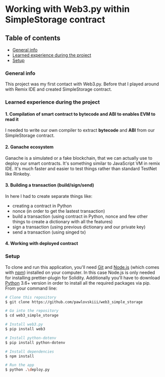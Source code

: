 # Working with Web3.py within SimpleStorage contract

## Table of contents
* [General info](#general-info)
* [Learned experience during the project](#learned-experience-during-the-project)
* [Setup](#setup)
### General info
This project was my first contact with Web3.py. Before that I played around with Remix IDE and created SimpleStorage contract.

### Learned experience during the project
#### 1. Compilation of smart contract to **bytecode** and **ABI** to enables EVM to read it
I needed to write our own compiler to extract **bytecode** and **ABI** from our SimpleStorage contract. 
#### 2. Ganache ecosystem
Ganache is a simulated or a fake blockchain, that we can actually use to deploy our smart contracts. It's something similar to JavaScript VM in remix IDE. It's much faster and easier to test things rather than standard TestNet like Rinkeby.
#### 3. Building a transaction (build/sign/send)
In here I had to create separate things like:
- creating a contract in Python
- nonce (in order to get the lastest transaction)
- build a transaction (using contract in Python, nonce and few other things to create a dictionary with all the features)
- sign a transaction (using previous dictionary and our private key)
- send a transaction (using singed tx)

#### 4. Working with deployed contract 

### Setup
To clone and run this application, you'll need [Git](https://git-scm.com) and [Node.js](https://nodejs.org/en/download/) (which comes with [npm](http://npmjs.com)) installed on your computer. In this case Node.js is only needed for installing prettier-plugin for Solidity. Additionally you'll have to download [Python](https://www.python.org/downloads/) 3.6+ version in order to install all the required packages via pip. From your command line:

```bash
# Clone this repository
$ git clone https://github.com/pawlovskiii/web3_simple_storage

# Go into the repository
$ cd web3_simple_storage

# Install web3.py
$ pip install web3

# Install python-dotenv
$ pip install python-dotenv

# Install dependencies
$ npm install 

# Run the app
$ python .\deploy.py
```